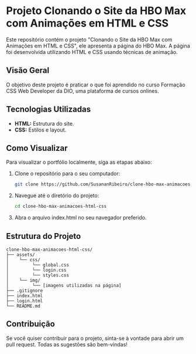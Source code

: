 # Projeto Clonando o Site da HBO Max com Animações em HTML e CSS

Este repositório contém o projeto "Clonando o Site da HBO Max com Animações em HTML e CSS", ele apresenta a página do HBO Max. A página foi desenvolvida utilizando HTML e CSS usando técnicas de animação.

## Visão Geral

O objetivo deste projeto é praticar o que foi aprendido no curso Formação CSS Web Developer da DIO, uma plataforma de cursos onlines. 

## Tecnologias Utilizadas

- **HTML:** Estrutura do site.
- **CSS:** Estilos e layout.

## Como Visualizar

Para visualizar o portfólio localmente, siga as etapas abaixo:

1. Clone o repositório para o seu computador:
   ```bash
   git clone https://github.com/SusananRibeiro/clone-hbo-max-animacoes-html-csshttps://

2. Navegue até o diretório do projeto:
    ```bash
    cd clone-hbo-max-animacoes-html-css

3. Abra o arquivo index.html no seu navegador preferido.

## Estrutura do Projeto

```plaintext
clone-hbo-max-animacoes-html-css/
├── assets/
│    └── css/
│         └── global.css
│         └── login.css
│         └── styles.css
│    └── img/
│         └── [imagens utilizadas na página]
├── .gitignore
├── index.html
├── login.html
└── README.md
```

## Contribuição
Se você quiser contribuir para o projeto, sinta-se à vontade para abrir um pull request. Todas as sugestões são bem-vindas!